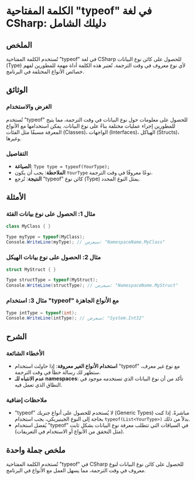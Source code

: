 <!--
Meta Description: # الكلمة المفتاحية "typeof" في لغة CSharp: دليلك الشامل ## الملخص تُستخدم الكلمة المفتاحية "typeof" في لغة CSharp للحصول على كائن نوع البيانات (Type) ...
Meta Keywords: typeof, نوع, على, type, csharp
-->

# الكلمة المفتاحية "typeof" في لغة CSharp: دليلك الشامل

## الملخص
تُستخدم الكلمة المفتاحية "typeof" في لغة CSharp للحصول على كائن نوع البيانات (Type) لأي نوع معروف في وقت الترجمة. تُعتبر هذه الكلمة أداة مهمة للمطورين لفهم خصائص الأنواع المختلفة في البرنامج.

## الوثائق
### الغرض والاستخدام
تُستخدم "typeof" للحصول على معلومات حول نوع البيانات في وقت الترجمة، مما يتيح للمطورين إجراء عمليات مختلفة بناءً على نوع البيانات. يمكن استخدامها مع الأنواع المعرفة مسبقًا مثل الفئات (Classes)، الواجهات (Interfaces)، الهياكل (Structs)، وغيرها.

### التفاصيل
- **الصياغة**: `Type type = typeof(YourType);`
- **الملاحظة**: يجب أن يكون `YourType` نوعًا معروفًا في وقت الترجمة.
- **النتيجة**: تُرجع "typeof" كائن نوع (Type) يمثل النوع المحدد.

## الأمثلة
### مثال 1: الحصول على نوع بيانات الفئة
```csharp
class MyClass { }

Type myType = typeof(MyClass);
Console.WriteLine(myType); // سيعرض: "NamespaceName.MyClass"
```

### مثال 2: الحصول على نوع بيانات الهيكل
```csharp
struct MyStruct { }

Type structType = typeof(MyStruct);
Console.WriteLine(structType); // سيعرض: "NamespaceName.MyStruct"
```

### مثال 3: استخدام "typeof" مع الأنواع الجاهزة
```csharp
Type intType = typeof(int);
Console.WriteLine(intType); // سيعرض: "System.Int32"
```

## الشرح
### الأخطاء الشائعة
- **استخدام الأنواع الغير معروفة**: إذا حاولت استخدام "typeof" مع نوع غير معرف، ستظهر لك رسالة خطأ في وقت الترجمة.
- **عدم الانتباه للـ namespaces**: تأكد من أن نوع البيانات الذي تستخدمه موجود في النطاق الذي تعمل فيه.

### ملاحظات إضافية
- "typeof" لا يُستخدم للحصول على أنواع جنريك (Generic Types) مباشرةً. إذا كنت بحاجة إلى النوع الجينيريكي، يجب استخدام `typeof(List<YourType>)` بدلاً من ذلك.
- يُفضل استخدام "typeof" في السياقات التي تتطلب معرفة نوع البيانات بشكل ثابت (مثل التحقق من الأنواع أو الاستخدام في التعريفات).

## ملخص جملة واحدة
تُستخدم الكلمة المفتاحية "typeof" في CSharp للحصول على كائن نوع البيانات لنوع معروف في وقت الترجمة، مما يسهل العمل مع الأنواع في البرنامج.